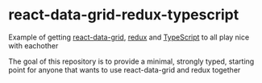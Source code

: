 # react-data-grid-redux-typescript

Example of getting [react-data-grid](https://github.com/adazzle/react-data-grid), [redux](https://github.com/reactjs/redux) and [TypeScript](https://github.com/Microsoft/TypeScript) to all play nice with eachother

The goal of this repository is to provide a minimal, strongly typed, starting point for anyone that wants to use react-data-grid and redux together